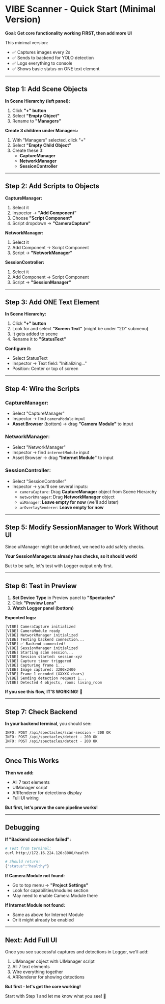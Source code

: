 # VIBE Scanner - Quick Start (Minimal Version)

**Goal: Get core functionality working FIRST, then add more UI**

This minimal version:
- ✅ Captures images every 2s
- ✅ Sends to backend for YOLO detection
- ✅ Logs everything to console
- ✅ Shows basic status on ONE text element

---

## Step 1: Add Scene Objects

**In Scene Hierarchy (left panel):**

1. Click **"+" button**
2. Select **"Empty Object"**
3. Rename to **"Managers"**

**Create 3 children under Managers:**
1. With "Managers" selected, click "+"
2. Select **"Empty Child Object"**
3. Create these 3:
   - **CaptureManager**
   - **NetworkManager**
   - **SessionController**

---

## Step 2: Add Scripts to Objects

**CaptureManager:**
1. Select it
2. Inspector → **"Add Component"**
3. Choose **"Script Component"**
4. Script dropdown → **"CameraCapture"**

**NetworkManager:**
1. Select it
2. Add Component → Script Component
3. Script → **"NetworkManager"**

**SessionController:**
1. Select it
2. Add Component → Script Component
3. Script → **"SessionManager"**

---

## Step 3: Add ONE Text Element

**In Scene Hierarchy:**

1. Click **"+" button**
2. Look for and select **"Screen Text"** (might be under "2D" submenu)
3. It gets added to scene
4. Rename it to **"StatusText"**

**Configure it:**
- Select StatusText
- Inspector → Text field: "Initializing..."
- Position: Center or top of screen

---

## Step 4: Wire the Scripts

### CaptureManager:
- Select "CaptureManager"
- Inspector → find `cameraModule` input
- **Asset Browser** (bottom) → drag **"Camera Module"** to input

### NetworkManager:
- Select "NetworkManager"
- Inspector → find `internetModule` input
- Asset Browser → drag **"Internet Module"** to input

### SessionController:
- Select "SessionController"
- Inspector → you'll see several inputs:
  - `cameraCapture`: Drag **CaptureManager** object from Scene Hierarchy
  - `networkManager`: Drag **NetworkManager** object
  - `uiManager`: **Leave empty for now** (we'll add later)
  - `arOverlayRenderer`: **Leave empty for now**

---

## Step 5: Modify SessionManager to Work Without UI

Since uiManager might be undefined, we need to add safety checks.

**Your SessionManager.ts already has checks, so it should work!**

But to be safe, let's test with Logger output only first.

---

## Step 6: Test in Preview

1. **Set Device Type** in Preview panel to **"Spectacles"**
2. Click **"Preview Lens"**
3. **Watch Logger panel (bottom)**

**Expected logs:**
```
[VIBE] CameraCapture initialized
[VIBE] CameraModule ready
[VIBE] NetworkManager initialized
[VIBE] Testing backend connection...
[VIBE] ✅ Backend connected!
[VIBE] SessionManager initialized
[VIBE] Starting scan session...
[VIBE] Session started: session-xyz
[VIBE] Capture timer triggered
[VIBE] Capturing frame 1...
[VIBE] Image captured: 3200x2400
[VIBE] Frame 1 encoded (XXXXX chars)
[VIBE] Sending detection request 1...
[VIBE] Detected 4 objects, room: living_room
```

**If you see this flow, IT'S WORKING!** 🎉

---

## Step 7: Check Backend

**In your backend terminal**, you should see:
```
INFO: POST /api/spectacles/scan-session - 200 OK
INFO: POST /api/spectacles/detect - 200 OK
INFO: POST /api/spectacles/detect - 200 OK
```

---

## Once This Works

**Then we add:**
- All 7 text elements
- UIManager script
- ARRenderer for detections display
- Full UI wiring

**But first, let's prove the core pipeline works!**

---

## Debugging

**If "Backend connection failed":**
```bash
# Test from terminal:
curl http://172.16.224.126:8000/health

# Should return:
{"status":"healthy"}
```

**If Camera Module not found:**
- Go to top menu → **"Project Settings"**
- Look for capabilities/modules section
- May need to enable Camera Module there

**If Internet Module not found:**
- Same as above for Internet Module
- Or it might already be enabled

---

## Next: Add Full UI

Once you see successful captures and detections in Logger, we'll add:
1. UIManager object with UIManager script
2. All 7 text elements
3. Wire everything together
4. ARRenderer for showing detections

**But first - let's get the core working!**

Start with Step 1 and let me know what you see! 🚀
